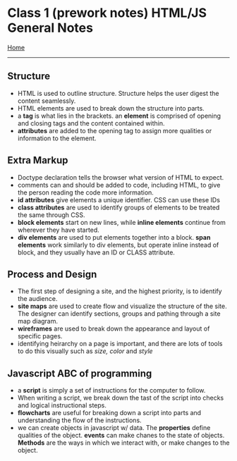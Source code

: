 # Class 1 (prework notes) HTML/JS General Notes

[Home](https://justinhamerly.github.io/reading-notes/)

---

## Structure

- HTML is used to outline structure.  Structure helps the user digest the content seamlessly.
- HTML elements are used to break down the structure into parts.
- a **tag** is what lies in the brackets.  an **element** is comprised of opening and closing tags and the content contained within.
- **attributes** are added to the opening tag to assign more qualities or information to the element.

## Extra Markup

- Doctype declaration tells the browser what version of HTML to expect.
- comments can and should be added to code, including HTML, to give the person reading the code more information.
- **id attributes** give elements a unique identifier.  CSS can use these IDs
- **class attributes** are used to identify groups of elements to be treated the same through CSS.
- **block elements** start on new lines, while **inline elements** continue from wherever they have started.
- **div elements** are used to put elements together into a block.  **span elements** work similarly to div elements, but operate inline instead of block, and they usually have an ID or CLASS attribute.

## Process and Design

- The first step of designing a site, and the highest priority, is to identify the audience.
- **site maps** are used to create flow and visualize the structure of the site.  The designer can identify sections, groups and pathing through a site map diagram.
- **wireframes** are used to break down the appearance and layout of specific pages.
- identifying heirarchy on a page is important, and there are lots of tools to do this visually such as *size, color* and *style*

## Javascript ABC of programming

- a **script** is simply a set of instructions for the computer to follow.
- When writing a script, we break down the tast of the script into checks and logical instructional steps.
- **flowcharts** are useful for breaking down a script into parts and understanding the flow of the instructions.
- we can create objects in javascript w/ data.  The **properties** define qualities of the object.  **events** can make chanes to the state of objects.  **Methods** are the ways in which we interact with, or make changes to the object.